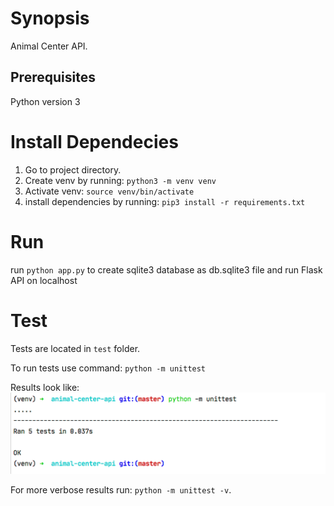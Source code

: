 # Synopsis
Animal Center API.  

## Prerequisites
Python version 3

# Install Dependecies
1. Go to project directory.
2. Create venv by running: ```python3 -m venv venv```
3. Activate venv: ```source venv/bin/activate```
4. install dependencies by running: ```pip3 install -r requirements.txt```


# Run

run ```python app.py``` to create sqlite3 database as db.sqlite3 file and run Flask API on localhost

# Test
Tests are located in `test` folder.

To run tests use command: ```python -m unittest```

Results look like:
![test results](./test/test_result.png)


For more verbose results run: `python -m unittest -v`.